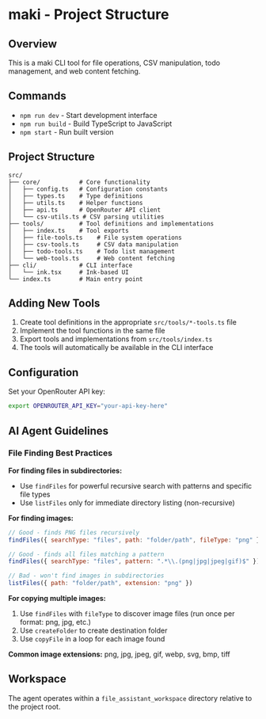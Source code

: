 # maki - Project Structure

## Overview
This is a maki CLI tool for file operations, CSV manipulation, todo management, and web content fetching.

## Commands
- `npm run dev` - Start development interface
- `npm run build` - Build TypeScript to JavaScript
- `npm start` - Run built version

## Project Structure

```
src/
├── core/           # Core functionality
│   ├── config.ts   # Configuration constants
│   ├── types.ts    # Type definitions  
│   ├── utils.ts    # Helper functions
│   ├── api.ts      # OpenRouter API client
│   └── csv-utils.ts # CSV parsing utilities
├── tools/          # Tool definitions and implementations
│   ├── index.ts    # Tool exports
│   ├── file-tools.ts    # File system operations
│   ├── csv-tools.ts     # CSV data manipulation
│   ├── todo-tools.ts    # Todo list management
│   └── web-tools.ts     # Web content fetching
├── cli/            # CLI interface
│   └── ink.tsx     # Ink-based UI
└── index.ts        # Main entry point
```

## Adding New Tools

1. Create tool definitions in the appropriate `src/tools/*-tools.ts` file
2. Implement the tool functions in the same file  
3. Export tools and implementations from `src/tools/index.ts`
4. The tools will automatically be available in the CLI interface

## Configuration

Set your OpenRouter API key:
```bash
export OPENROUTER_API_KEY="your-api-key-here"
```

## AI Agent Guidelines

### File Finding Best Practices

**For finding files in subdirectories:**
- Use `findFiles` for powerful recursive search with patterns and specific file types
- Use `listFiles` only for immediate directory listing (non-recursive)

**For finding images:**
```javascript
// Good - finds PNG files recursively
findFiles({ searchType: "files", path: "folder/path", fileType: "png" })

// Good - finds all files matching a pattern
findFiles({ searchType: "files", pattern: ".*\\.(png|jpg|jpeg|gif)$" })

// Bad - won't find images in subdirectories
listFiles({ path: "folder/path", extension: "png" })
```

**For copying multiple images:**
1. Use `findFiles` with `fileType` to discover image files (run once per format: png, jpg, etc.)
2. Use `createFolder` to create destination folder
3. Use `copyFile` in a loop for each image found

**Common image extensions:** png, jpg, jpeg, gif, webp, svg, bmp, tiff

## Workspace

The agent operates within a `file_assistant_workspace` directory relative to the project root.